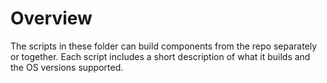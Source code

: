# Overview
The scripts in these folder can build components from the repo separately or together. Each script includes a short description of what it builds and the OS versions supported.